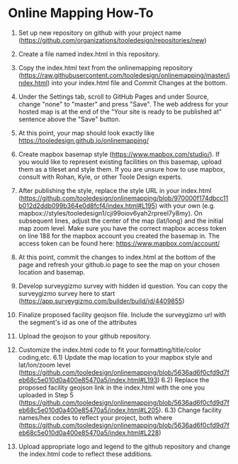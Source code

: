 # Online Mapping How-To

1) Set up new repository on github with your project name (https://github.com/organizations/tooledesign/repositories/new)
2) Create a file named index.html in this repository. 
3) Copy the index.html text from the onlinemapping repository (https://raw.githubusercontent.com/tooledesign/onlinemapping/master/index.html) into your index.html file and Commit Changes at the bottom.
4) Under the Settings tab, scroll to GitHub Pages and under Source, change "none" to "master" and press "Save". The web address for your hosted map is at the end of the "Your site is ready to be published at" sentence above the "Save" button. 
5) At this point, your map should look exactly like https://tooledesign.github.io/onlinemapping/

2) Create mapbox basemap style (https://www.mapbox.com/studio/). If you would like to represent existing facilities on this basemap, upload them as a tileset and style them. If you are unsure how to use mapbox, consult with Rohan, Kyle, or other Toole Design experts. 
3) After publishing the style, replace the style URL in your index.html (https://github.com/tooledesign/onlinemapping/blob/970000f174dbcc11b012d2ddb099b364e0d8fcf4/index.html#L195) with your own (e.g. mapbox://styles/tooledesign1/cji99oiov6yah2rpreel7y8my). On subsequent lines, adjust the center of the map (lat/long) and the initial map zoom level. Make sure you have the correct mapbox access token on line 188 for the mapbox account you created the basemap in. The access token can be found here: https://www.mapbox.com/account/
4) At this point, commit the changes to index.html at the bottom of the page and refresh your github.io page to see the map on your chosen location and basemap. 
3) Develop surveygizmo survey with hidden id question. You can copy the surveygizmo survey here to start (https://app.surveygizmo.com/builder/build/id/4409855)
4) Finalize proposed facility geojson file. Include the surveygizmo url with the segment's id as one of the attributes
5) Upload the geojson to your github repository.
6) Customize the index.html code to fit your formatting/title/color coding,etc.
  6.1) Update the map location to your mapbox style and lat/lon/zoom level (https://github.com/tooledesign/onlinemapping/blob/5636ad6f0cfd9d7feb68c5e010d0a400e85470a5/index.html#L193)
  6.2) Replace the proposed facility geojson link in the index.html with the one you uploaded in Step 5 (https://github.com/tooledesign/onlinemapping/blob/5636ad6f0cfd9d7feb68c5e010d0a400e85470a5/index.html#L205). 
  6.3) Change facility names/hex codes to reflect your project, both where (https://github.com/tooledesign/onlinemapping/blob/5636ad6f0cfd9d7feb68c5e010d0a400e85470a5/index.html#L228)
7) Upload appropriate logo and legend to the github repository and change the index.html code to reflect these additions.
